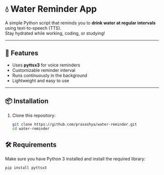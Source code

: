 # 💧 Water Reminder App

A simple Python script that reminds you to **drink water at regular intervals** using text-to-speech (TTS).  
Stay hydrated while working, coding, or studying!

---

## 🚀 Features
- Uses **pyttsx3** for voice reminders  
- Customizable reminder interval  
- Runs continuously in the background  
- Lightweight and easy to use  

---

## 📦 Installation

1. Clone this repository:
   ```bash
   git clone https://github.com/prasashya/water-reminder.git
   cd water-reminder
   
## 🛠️ Requirements
Make sure you have Python 3 installed and install the required library:

```bash
pip install pyttsx3
